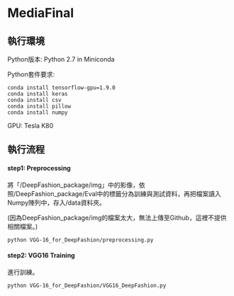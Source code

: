 # MediaFinal

**執行環境**
---------------------------------------------

Python版本: Python 2.7 in Miniconda

Python套件要求:

	
	conda install tensorflow-gpu=1.9.0
	conda install keras
	conda install csv
	conda install pillow
	conda install numpy
	
GPU: Tesla K80

**執行流程**
---------------------------------------------

#### step1: Preprocessing
將「/DeepFashion_package/img」中的影像，依照/DeepFashion_package/Eval中的標籤分為訓練與測試資料，再把檔案讀入Numpy陣列中，存入/data資料夾。

(因為DeepFashion_package/img的檔案太大，無法上傳至Github，這裡不提供相關檔案。)

	
	python VGG-16_for_DeepFashion/preprocessing.py
	

#### step2: VGG16 Training
進行訓練。

	
	python VGG-16_for_DeepFashion/VGG16_DeepFashion.py
	